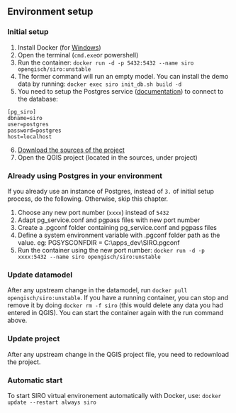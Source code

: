 

## Environment setup

### Initial setup

1. Install Docker (for [Windows](https://docs.docker.com/docker-for-windows/install/))
2. Open the terminal (`cmd.exe`or powershell)
3. Run the container: `docker run -d -p 5432:5432 --name siro opengisch/siro:unstable`
4. The former command will run an empty model. You can install the demo data by running: `docker exec siro init_db.sh build -d`
5. You need to setup the Postgres service ([documentation](https://qgep.github.io/docs/en/installation-guide/workstation.html#windows-pg-service)) to connect to the database: 
```
[pg_siro]
dbname=siro
user=postgres
password=postgres
host=localhost
```
6. [Download the sources of the project](https://github.com/opengisch/signalisation_verticale/archive/master.zip)
7. Open the QGIS project (located in the sources, under project)

### Already using Postgres in your environment

If you already use an instance of Postgres, instead of `3.` of initial setup process, do the following. Otherwise, skip this chapter.

1. Choose any new port number (`xxxx`) instead of `5432`
2. Adapt pg_service.conf and pgpass files with new port number
3. Create a .pgconf folder containing pg_service.conf and pgpass files
4. Define a system environment variable with .pgconf folder path as the value. eg: PGSYSCONFDIR =  C:\apps\_dev\SIRO\.pgconf
5. Run the container using the new port number: `docker run -d -p xxxx:5432 --name siro opengisch/siro:unstable`

### Update datamodel

After any upstream change in the datamodel, run `docker pull opengisch/siro:unstable`.
If you have a running container, you can stop and remove it by doing `docker rm -f siro` (this would delete any data you had entered in QGIS).
You can start the container again with the run command above.

### Update project

After any upstream change in the QGIS project file, you need to redownload the project.

### Automatic start

To start SIRO virtual environement automatically with Docker, use: `docker update --restart always siro`
